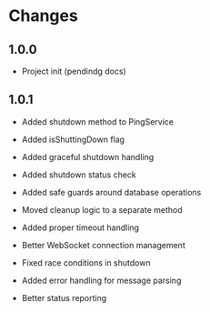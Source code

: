 # Changes


## 1.0.0
- Project init (pendindg docs)

## 1.0.1

- Added shutdown method to PingService
- Added isShuttingDown flag
- Added graceful shutdown handling
- Added shutdown status check
- Added safe guards around database operations

- Moved cleanup logic to a separate method
- Added proper timeout handling
- Better WebSocket connection management
- Fixed race conditions in shutdown
- Added error handling for message parsing
- Better status reporting